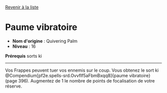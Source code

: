 [Revenir à la liste](..)

# Paume vibratoire

 * **Nom d'origine** : Quivering Palm
 * **Niveau** : 16


<p><strong>Prérequis</strong> sorts ki</p>
<hr>
<p>Vos Frappes peuvent tuer vos ennemis sur le coup. Vous obtenez le sort ki @Compendium[pf2e.spells-srd.Ovvflf5aFbmBxqq8]{paume vibratoire} (page 396). Augmentez de 1 le nombre de points de focalisation de votre réserve.</p>